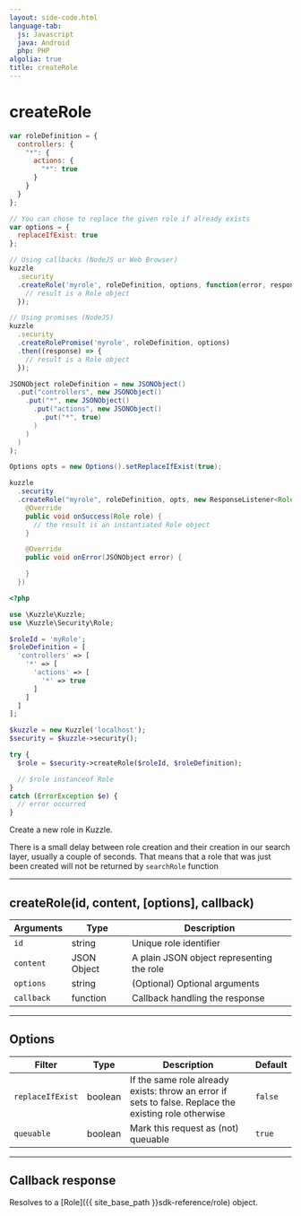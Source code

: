 ```yaml
---
layout: side-code.html
language-tab:
  js: Javascript
  java: Android
  php: PHP
algolia: true
title: createRole
---
```


# createRole

```js
var roleDefinition = {
  controllers: {
    "*": {
      actions: {
        "*": true
      }
    }
  }
};

// You can chose to replace the given role if already exists
var options = {
  replaceIfExist: true
};

// Using callbacks (NodeJS or Web Browser)
kuzzle
  .security
  .createRole('myrole', roleDefinition, options, function(error, response) {
    // result is a Role object
  });

// Using promises (NodeJS)
kuzzle
  .security
  .createRolePromise('myrole', roleDefinition, options)
  .then((response) => {
    // result is a Role object
  });
```

```java
JSONObject roleDefinition = new JSONObject()
  .put("controllers", new JSONObject()
    .put("*", new JSONObject()
      .put("actions", new JSONObject()
        .put("*", true)
      )
    )
  )
);

Options opts = new Options().setReplaceIfExist(true);

kuzzle
  .security
  .createRole("myrole", roleDefinition, opts, new ResponseListener<Role>() {
    @Override
    public void onSuccess(Role role) {
      // the result is an instantiated Role object
    }

    @Override
    public void onError(JSONObject error) {

    }
  })
```

```php
<?php

use \Kuzzle\Kuzzle;
use \Kuzzle\Security\Role;

$roleId = 'myRole';
$roleDefinition = [
  'controllers' => [
    '*' => [
      'actions' => [
        '*' => true
      ]
    ]
  ]
];

$kuzzle = new Kuzzle('localhost');
$security = $kuzzle->security();

try {
  $role = $security->createRole($roleId, $roleDefinition);

  // $role instanceof Role
}
catch (ErrorException $e) {
  // error occurred
}
```

Create a new role in Kuzzle.

<aside class="notice">
There is a small delay between role creation and their creation in our search layer, usually a couple of seconds.
That means that a role that was just been created will not be returned by <code>searchRole</code> function
</aside>


---

## createRole(id, content, [options], callback)

| Arguments | Type | Description |
|---------------|---------|----------------------------------------|
| ``id`` | string | Unique role identifier |
| ``content`` | JSON Object | A plain JSON object representing the role |
| ``options`` | string | (Optional) Optional arguments |
| ``callback`` | function | Callback handling the response |

---

## Options

| Filter | Type | Description | Default |
|---------------|---------|----------------------------------------|---------|
| ``replaceIfExist`` | boolean | If the same role already exists: throw an error if sets to false. Replace the existing role otherwise | ``false`` |
| ``queuable`` | boolean | Mark this request as (not) queuable | ``true`` |

---

## Callback response

Resolves to a [Role]({{ site_base_path }}sdk-reference/role) object.
